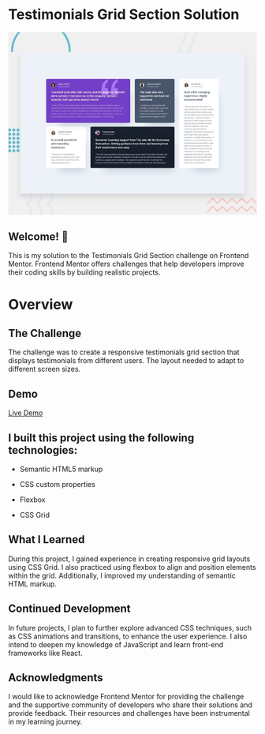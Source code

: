 # Testimonials Grid Section Solution

![Design preview for the Testimonials grid section coding challenge](./design/desktop-preview.jpg)

## Welcome! 👋

This is my solution to the Testimonials Grid Section challenge on Frontend Mentor. Frontend Mentor offers challenges that help developers improve their coding skills by building realistic projects.

# Overview
## The Challenge

The challenge was to create a responsive testimonials grid section that displays testimonials from different users. The layout needed to adapt to different screen sizes.

## Demo
[Live Demo](https://ratified.github.io/Testimonials-Grid-Section/)


## I built this project using the following technologies:

- Semantic HTML5 markup

- CSS custom properties

- Flexbox

- CSS Grid

## What I Learned
During this project, I gained experience in creating responsive grid layouts using CSS Grid. I also practiced using flexbox to align and position elements within the grid. Additionally, I improved my understanding of semantic HTML markup.


## Continued Development
In future projects, I plan to further explore advanced CSS techniques, such as CSS animations and transitions, to enhance the user experience. I also intend to deepen my knowledge of JavaScript and learn front-end frameworks like React.


## Acknowledgments
I would like to acknowledge Frontend Mentor for providing the challenge and the supportive community of developers who share their solutions and provide feedback. Their resources and challenges have been instrumental in my learning journey.

